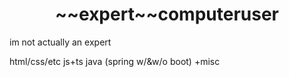 <h1 align="center">~~expert~~computeruser</h1>

im not actually an expert

html/css/etc js+ts java (spring w/&w/o boot) +misc